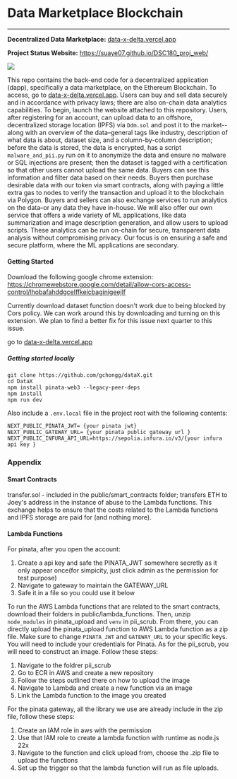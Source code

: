 # Data Marketplace Blockchain
--------
**Decentralized Data Marketplace:** [data-x-delta.vercel.app](https://data-x-delta.vercel.app)

**Project Status Website:** https://suaye07.github.io/DSC180_proj_web/

<a target="_blank" href="https://cookiecutter-data-science.drivendata.org/">
    <img src="https://img.shields.io/badge/CCDS-Project%20template-328F97?logo=cookiecutter" />
</a>

This repo contains the back-end code for a decentralized application (dapp), specifically a data marketplace, on the Ethereum Blockchain. To access, go to [data-x-delta.vercel.app](https://data-x-delta.vercel.app). Users can buy and sell data securely and in accordance with privacy laws; there are also on-chain data analytics capabilities. To begin, launch the website attached to this repository. Users, after registering for an account, can upload data to an offshore, decentralized storage location (IPFS) via `Ddm.sol` and post it to the market--along with an overview of the data–general tags like industry, description of what data is about, dataset size, and a column-by-column description; before the data is stored, the data is encrypted, has a script `malware_and_pii.py` run on it to anonymize the data and ensure no malware or SQL injections are present; then the dataset is tagged with a certification so that other users cannot upload the same data. Buyers can see this information and filter data based on their needs. Buyers then purchase desirable data with our token via smart contracts, along with paying a little extra gas to nodes to verify the transaction and upload it to the blockchain via Polygon. Buyers and sellers can also exchange services to run analytics on the data–or any data they have in-house. We will also offer our own service that offers a wide variety of ML applications, like data summarization and image description generation, and allow users to upload scripts. These analytics can be run on-chain for secure, transparent data analysis without compromising privacy. Our focus is on ensuring a safe and secure platform, where the ML applications are secondary.


#### Getting Started

Download the following google chrome extension: https://chromewebstore.google.com/detail/allow-cors-access-control/lhobafahddgcelffkeicbaginigeejlf

Currently download dataset function doesn't work due to being blocked by Cors policy. We can work around this by downloading and turning on this extension. We plan to find a better fix for this issue next quarter to this issue.

go to [data-x-delta.vercel.app](https://data-x-delta.vercel.app)


##### Getting started locally
``` 
git clone https://github.com/gchongg/dataX.git
cd DataX 
npm install pinata-web3 --legacy-peer-deps
npm install 
npm run dev 
```

Also include a `.env.local` file in the project root with the following contents:
```
NEXT_PUBLIC_PINATA_JWT= {your pinata jwt}
NEXT_PUBLIC_GATEWAY_URL= {your pinata public gateway url }
NEXT_PUBLIC_INFURA_API_URL=https://sepolia.infura.io/v3/{your infura api key }
```

### Appendix

#### Smart Contracts

transfer.sol - included in the public/smart_contracts folder; transfers ETH to Joey's address in the instance of abuse to the Lambda functions. This exchange helps to ensure that the costs related to the Lambda functions and IPFS storage are paid for (and nothing more).

#### Lambda Functions

For pinata, after you open the account:
1. Create a api key and safe the PINATA_JWT somewhere secretly as it only appear once(for simpicity, just click admin as the permission for test purpose)
2. Navigate to gateway to maintain the GATEWAY_URL
3. Safe it in a file so you could use it below
   

To run the AWS Lambda functions that are related to the smart contracts, download their folders in public/lambda_functions. Then, unzip `node_modules` in pinata_upload and `venv` in pii_scrub. From there, you can directly upload the pinata_upload function to AWS Lambda function as a zip file. Make sure to change `PINATA_JWT` and `GATEWAY_URL` to your specific keys. You will need to include your credentials for Pinata. As for the pii_scrub, you will need to construct an image. Follow these steps:

1. Navigate to the foldrer pii_scrub
2. Go to ECR in AWS and create a new repository
3. Follow the steps outlined there on how to upload the image
4. Navigate to Lambda and create a new function via an image
5. Link the Lambda function to the image you created


For the pinata gateway, all the library we use are already include in the zip file, follow these steps:
1. Create an IAM role in aws with the permission
2. Use that IAM role to create a lambda function with runtime as node.js 22x
3. Navigate to the function and click upload from, choose the .zip file to upload the functions
4. Set up the trigger so that the lambda function will run as file uploads.
